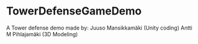 # TowerDefenseGameDemo
A Tower defense demo made by: Juuso Mansikkamäki (Unity coding) Antti M Pihlajamäki (3D Modeling)
